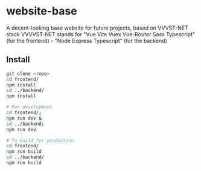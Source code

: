 # website-base
A decent-looking base website for future projects, based on VVVST-NET stack
VVVVST-NET stands for "Vue Vite Vuex Vue-Router Sass Typescript" (for the frontend) - "Node Express Typescript" (for the backend)

## Install
```bash
git clone <repo>
cd frontend/
npm install
cd ../backend/
npm install

# For development
cd frontend/;
npm run dev &
cd ../backend;
npm run dev

# To build for production
cd frontend/
npm run build
cd ../backend/
npm run build
```
